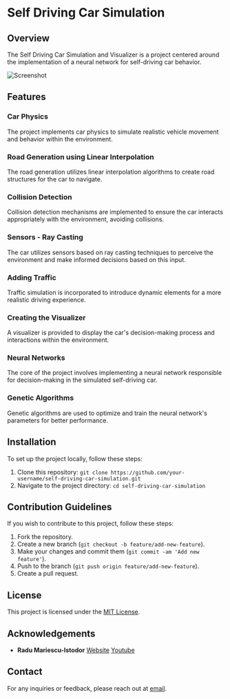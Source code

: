 # Self Driving Car Simulation

## Overview

The Self Driving Car Simulation and Visualizer is a project centered around the implementation of a neural network for self-driving car behavior.

![Screenshot](https://imgur.com/wcA5jjc.png "Screenshot of simulation")

## Features

### Car Physics

The project implements car physics to simulate realistic vehicle movement and behavior within the environment.

### Road Generation using Linear Interpolation

The road generation utilizes linear interpolation algorithms to create road structures for the car to navigate.

### Collision Detection

Collision detection mechanisms are implemented to ensure the car interacts appropriately with the environment, avoiding collisions.

### Sensors - Ray Casting

The car utilizes sensors based on ray casting techniques to perceive the environment and make informed decisions based on this input.

### Adding Traffic

Traffic simulation is incorporated to introduce dynamic elements for a more realistic driving experience.

### Creating the Visualizer

A visualizer is provided to display the car's decision-making process and interactions within the environment.

### Neural Networks

The core of the project involves implementing a neural network responsible for decision-making in the simulated self-driving car.

### Genetic Algorithms

Genetic algorithms are used to optimize and train the neural network's parameters for better performance.

## Installation

To set up the project locally, follow these steps:

1. Clone this repository:
```git clone https://github.com/your-username/self-driving-car-simulation.git```
2. Navigate to the project directory:
```cd self-driving-car-simulation```

## Contribution Guidelines

If you wish to contribute to this project, follow these steps:

1. Fork the repository.
2. Create a new branch (`git checkout -b feature/add-new-feature`).
3. Make your changes and commit them (`git commit -am 'Add new feature'`).
4. Push to the branch (`git push origin feature/add-new-feature`).
5. Create a pull request.

## License

This project is licensed under the [MIT License](LICENSE).

## Acknowledgements

- **Radu Mariescu-Istodor**
[Website](https://radufromfinland.com/)
[Youtube](https://www.youtube.com/@Radu)

## Contact

For any inquiries or feedback, please reach out at [email](mailto:abhirajchaudhuri@gmail.com).

